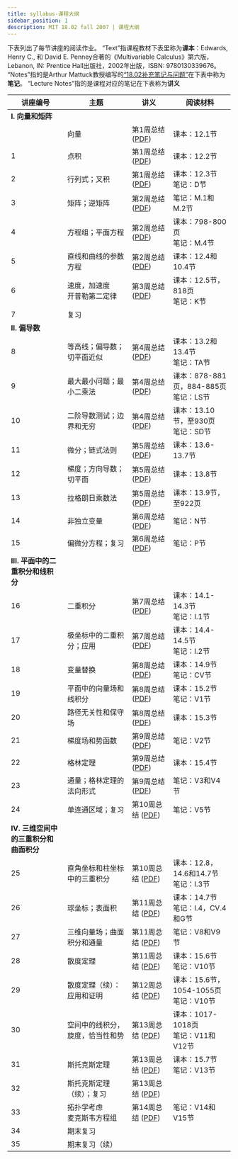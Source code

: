 ```yaml
---
title: syllabus-课程大纲
sidebar_position: 1
description: MIT 18.02 fall 2007 | 课程大纲 
---
```


下表列出了每节讲座的阅读作业。
“Text”指课程教材下表里称为**课本**：Edwards, Henry C., 和 David E. Penney合著的《Multivariable Calculus》第六版，Lebanon, IN: Prentice Hall出版社，2002年出版，ISBN: 9780130339676。
“Notes”指的是Arthur Mattuck教授编写的[“18.02补充笔记与问题”](./course-reader.md)在下表中称为**笔记**。
“Lecture Notes”指的是课程对应的笔记在下表称为**讲义**

| 讲座编号 | 主题 | 讲义 | 阅读材料 |
|---------|------|------|---------|
| **I. 向量和矩阵** |
| | 向量 | 第1周总结 ([PDF](/resource/18-02/lec_week1.pdf)) | 课本：12.1节 |
| 1 | 点积 | 第1周总结 ([PDF](/resource/18-02/lec_week1.pdf)) | 课本：12.2节 |
| 2 | 行列式；叉积 | 第1周总结 ([PDF](/resource/18-02/lec_week1.pdf)) | 课本：12.3节<br>笔记：D节 |
| 3 | 矩阵；逆矩阵 | 第2周总结 ([PDF](/resource/18-02/lec_week2.pdf)) | 笔记：M.1和M.2节 |
| 4 | 方程组；平面方程 | 第2周总结 ([PDF](/resource/18-02/lec_week2.pdf)) | 课本：798-800页<br>笔记：M.4节 |
| 5 | 直线和曲线的参数方程 | 第2周总结 ([PDF](/resource/18-02/lec_week2.pdf)) | 课本：12.4和10.4节 |
| 6 | 速度，加速度<br>开普勒第二定律 | 第3周总结 ([PDF](/resource/18-02/lec_week3.pdf)) | 课本：12.5节，818页<br>笔记：K节 |
| 7 | 复习 | | |
| **II. 偏导数** |
| 8 | 等高线；偏导数；切平面近似 | 第4周总结 ([PDF](/resource/18-02/lec_week4.pdf)) | 课本：13.2和13.4节<br>笔记：TA节 |
| 9 | 最大最小问题；最小二乘法 | 第4周总结 ([PDF](/resource/18-02/lec_week4.pdf)) | 课本：878-881页，884-885页<br>笔记：LS节 |
| 10 | 二阶导数测试；边界和无穷 | 第4周总结 ([PDF](/resource/18-02/lec_week4.pdf)) | 课本：13.10节，至930页<br>笔记：SD节 |
| 11 | 微分；链式法则 | 第5周总结 ([PDF](/resource/18-02/lec_week5.pdf)) | 课本：13.6-13.7节 |
| 12 | 梯度；方向导数；切平面 | 第5周总结 ([PDF](/resource/18-02/lec_week5.pdf)) | 课本：13.8节 |
| 13 | 拉格朗日乘数法 | 第5周总结 ([PDF](/resource/18-02/lec_week5.pdf)) | 课本：13.9节，至922页 |
| 14 | 非独立变量 | 第6周总结 ([PDF](/resource/18-02/lec_week6.pdf)) | 笔记：N节 |
| 15 | 偏微分方程；复习 | 第6周总结 ([PDF](/resource/18-02/lec_week6.pdf)) | 笔记：P节 |
| **III. 平面中的二重积分和线积分** |
| 16 | 二重积分 | 第7周总结 ([PDF](/resource/18-02/lec_week7.pdf)) | 课本：14.1-14.3节<br>笔记：I.1节 |
| 17 | 极坐标中的二重积分；应用 | 第7周总结 ([PDF](/resource/18-02/lec_week7.pdf)) | 课本：14.4-14.5节<br>笔记：I.2节 |
| 18 | 变量替换 | 第8周总结 ([PDF](/resource/18-02/lec_week8.pdf)) | 课本：14.9节<br>笔记：CV节 |
| 19 | 平面中的向量场和线积分 | 第8周总结 ([PDF](/resource/18-02/lec_week8.pdf)) | 课本：15.2节<br>笔记：V1节 |
| 20 | 路径无关性和保守场 | 第8周总结 ([PDF](/resource/18-02/lec_week8.pdf)) | 课本：15.3节 |
| 21 | 梯度场和势函数 | 第9周总结 ([PDF](/resource/18-02/lec_week9.pdf)) | 笔记：V2节 |
| 22 | 格林定理 | 第9周总结 ([PDF](/resource/18-02/lec_week9.pdf)) | 课本：15.4节 |
| 23 | 通量；格林定理的法向形式 | 第9周总结 ([PDF](/resource/18-02/lec_week9.pdf)) | 笔记：V3和V4节 |
| 24 | 单连通区域；复习 | 第10周总结 ([PDF](/resource/18-02/lec_week10.pdf)) | 笔记：V5节 |
| **IV. 三维空间中的三重积分和曲面积分** |
| 25 | 直角坐标和柱坐标中的三重积分 | 第10周总结 ([PDF](/resource/18-02/lec_week10.pdf)) | 课本：12.8，14.6和14.7节<br>笔记：I.3节 |
| 26 | 球坐标；表面积 | 第11周总结 ([PDF](/resource/18-02/lec_week11.pdf)) | 课本：14.7节<br>笔记：I.4，CV.4和G节 |
| 27 | 三维向量场；曲面积分和通量 | 第11周总结 ([PDF](/resource/18-02/lec_week11.pdf)) | 笔记：V8和V9节 |
| 28 | 散度定理 | 第11周总结 ([PDF](/resource/18-02/lec_week11.pdf)) | 课本：15.6节<br>笔记：V10节 |
| 29 | 散度定理（续）：应用和证明 | 第12周总结 ([PDF](/resource/18-02/lec_week12.pdf)) | 课本：15.6节，1054-1055页<br>笔记：V10节 |
| 30 | 空间中的线积分，旋度，恰当性和势 | 第13周总结 ([PDF](/resource/18-02/lec_week13.pdf)) | 课本：1017-1018页<br>笔记：V11和V12节 |
| 31 | 斯托克斯定理 | 第13周总结 ([PDF](/resource/18-02/lec_week13.pdf)) | 课本：15.7节<br>笔记：V13节 |
| 32 | 斯托克斯定理（续）；复习 | 第13周总结 ([PDF](/resource/18-02/lec_week13.pdf)) | |
| 33 | 拓扑学考虑<br>麦克斯韦方程组 | 第14周总结 ([PDF](/resource/18-02/lec_week14.pdf)) | 笔记：V14和V15节 |
| 34 | 期末复习 | | |
| 35 | 期末复习（续） | | |